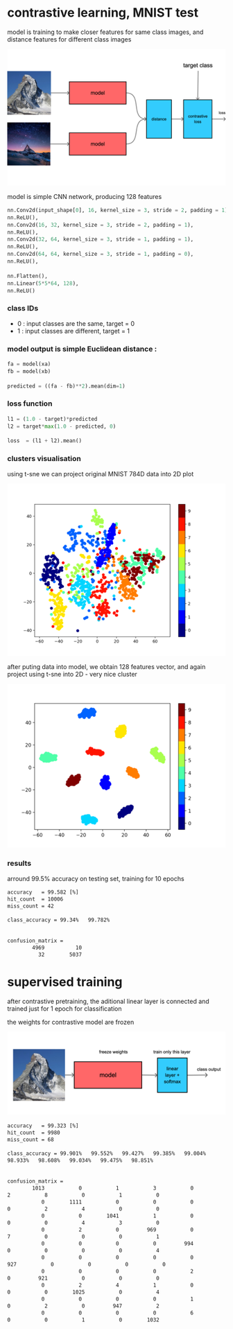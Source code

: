 # contrastive learning, MNIST test

model is training to make closer features for same class images, and distance features for different class images

![](images/cl.png)



model is simple CNN network, producing 128 features

```python
nn.Conv2d(input_shape[0], 16, kernel_size = 3, stride = 2, padding = 1),
nn.ReLU(),  
nn.Conv2d(16, 32, kernel_size = 3, stride = 2, padding = 1),
nn.ReLU(),
nn.Conv2d(32, 64, kernel_size = 3, stride = 1, padding = 1),
nn.ReLU(), 
nn.Conv2d(64, 64, kernel_size = 3, stride = 1, padding = 0),
nn.ReLU(), 

nn.Flatten(),
nn.Linear(5*5*64, 128),
nn.ReLU()
```

### class IDs
- 0 : input classes are the same,  target = 0
- 1 : input classes are different, target = 1

### model output is simple Euclidean distance : 

```python
fa = model(xa)
fb = model(xb)
  
predicted = ((fa - fb)**2).mean(dim=1)
```

### loss function
```python
l1 = (1.0 - target)*predicted
l2 = target*max(1.0 - predicted, 0)

loss  = (l1 + l2).mean()
```

### clusters visualisation

using t-sne we can project original MNIST 784D data into 2D plot

![](images/mnist_contrastive_learning_orig.png)

after puting data into model, we obtain 128 features vector, and again project using t-sne into 2D - very nice cluster

![](images/mnist_contrastive_learning_t_sne.png)


### results
arround 99.5% accuracy on testing set, training for 10 epochs

```
accuracy   = 99.582 [%]
hit_count  = 10006
miss_count = 42

class_accuracy = 99.34%   99.782%   


confusion_matrix = 
        4969          10
          32        5037
```


# supervised training

after contrastive pretraining, the aditional linear layer is connected and trained just for 1 epoch
for classification

the weights for contrastive model are frozen

![](images/supervised.png)


```
accuracy   = 99.323 [%]
hit_count  = 9980
miss_count = 68

class_accuracy = 99.901%   99.552%   99.427%   99.385%   99.004%   98.933%   98.608%   99.034%   99.475%   98.851%   


confusion_matrix = 
        1013           0           1           3           0           2           8           0           1           0
           0        1111           0           0           0           0           2           4           0           0
           0           0        1041           1           0           0           0           4           3           0
           0           2           0         969           0           7           0           0           0           1
           0           0           0           0         994           0           0           0           0           4
           0           0           0           0           0         927           0           0           0           0
           0           0           0           0           2           0         921           0           0           0
           0           2           4           1           0           0           0        1025           0           4
           0           0           0           0           1           0           2           0         947           2
           0           0           0           0           6           0           0           1           0        1032

```
